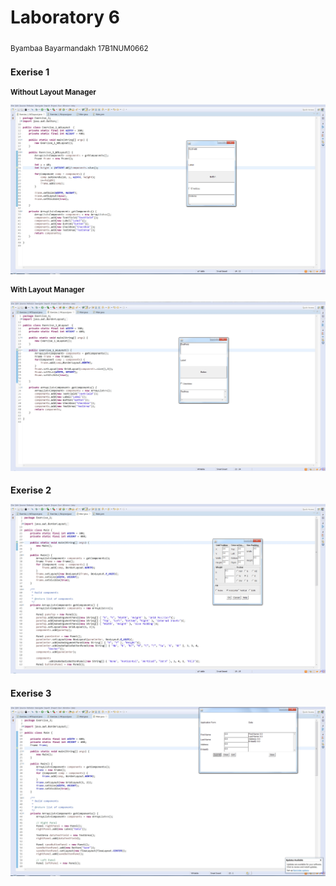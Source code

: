 <h1>Laboratory 6</h1>
<sub> Byambaa Bayarmandakh 17B1NUM0662<sub>
 
<h2>Exerise 1</h2>

<h3>Without Layout Manager</h3>

![Screenshot](EWO1.jpg?raw=true "Result Exercise 1")

<h3>With Layout Manager</h3>

![Screenshot](EW1.jpg?raw=true "Result Exercise 1")

<h2>Exerise 2</h2>

![Screenshot](E2.jpg?raw=true "Result Exercise 2")

<h2>Exerise 3</h2>

![Screenshot](E3.jpg?raw=true "Result Exercise 3")
